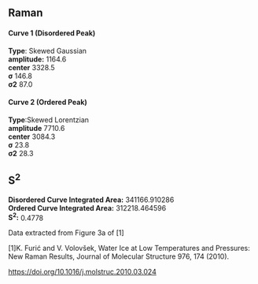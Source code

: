 ## Raman

#### Curve 1 (Disordered Peak)
**Type**: Skewed Gaussian\
**amplitude:** 1164.6\
**center** 3328.5\
**σ** 146.8\
**σ2** 87.0


#### Curve 2 (Ordered Peak)
**Type**:Skewed Lorentzian\
**amplitude** 7710.6\
**center** 3084.3\
**σ** 23.8\
**σ2** 28.3


## S<sup>2</sup>
**Disordered Curve Integrated Area:** 341166.910286\
**Ordered Curve Integrated Area:** 312218.464596\
**S<sup>2</sup>:** 0.4778










Data extracted from Figure 3a of [1]


[1]K. Furić and V. Volovšek, Water Ice at Low Temperatures and Pressures: New Raman Results, Journal of Molecular Structure 976, 174 (2010).

https://doi.org/10.1016/j.molstruc.2010.03.024
